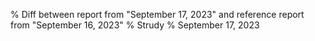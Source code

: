 % Diff between report from "September 17, 2023" and reference report from "September 16, 2023"
% Strudy
% September 17, 2023


